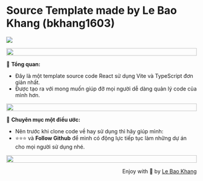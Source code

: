 <h1>Source Template made by Le Bao Khang (bkhang1603)</h1>

<p align="left">
  <a href="https://skillicons.dev">
    <img src="https://skillicons.dev/icons?i=ts,react,vite" />
  </a>
</p>

<img src="https://i.imgur.com/dBaSKWF.gif" height="20" width="100%">

🔭 **Tổng quan:**

-   Đây là một template source code React sử dụng Vite và TypeScript đơn giản nhất.
-   Được tạo ra với mong muốn giúp đỡ mọi người dễ dàng quản lý code của mình hơn.

<img src="https://i.imgur.com/dBaSKWF.gif" height="20" width="100%">

🌱 **Chuyên mục một điều ước:**

-   Nên trước khi clone code về hay sử dụng thì hãy giúp mình:
-   ⭐⭐⭐ và **Follow Github** để mình có động lực tiếp tục làm những dự án cho mọi người sử dụng nhé.

<img src="https://i.imgur.com/dBaSKWF.gif" height="20" width="100%">

<p align="right" > Enjoy with 🧡 by <a href="https://www.facebook.com/bkhang1603/">Le Bao Khang</a></p>
